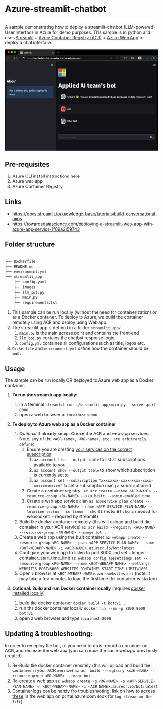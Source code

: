 # Azure-streamlit-chatbot

---
A sample demonstrating how to deploy a streamlit-chatbot (LLM-powered) User Interface in Azure for demo purposes. This sample is in python and uses [Streamlit](https://streamlit.io/) + [Azure Container Registry (ACR)](https://azure.microsoft.com/en-us/products/container-registry) + [Azure Web App](https://azure.microsoft.com/en-us/products/app-service/containers?activetab=pivot:deploytab) to deploy a chat interface.

![image](./streamlit_app/images/bot.png)


## Pre-requisites

1. Azure CLI install instructions [here](https://learn.microsoft.com/en-us/cli/azure/install-azure-cli)
2. Azure web app
3. Azure Container Registry

## Links

- https://docs.streamlit.io/knowledge-base/tutorials/build-conversational-apps
- https://towardsdatascience.com/deploying-a-streamlit-web-app-with-azure-app-service-1f09a2159743

## Folder structure

```bash
.
├── Dockerfile
├── README.md
├── environment.yml
└── streamlit_app
    ├── config.yaml
    ├── images
    ├── llm_bot.py
    ├── main.py
    └── requirements.txt
```

1. This sample can be run locally (without the need for containerization) or as a Docker container. To deploy to Azure, we build the container remotely using ACR and deploy using Web app.
2. The streamlit app is defined in a folder `streamlit_app/`  
   1. `main.py` is the main access point and contains the front-end
   2. `llm_bot.py` contains the chatbot response logic.
   3. `config.yml` containes all configurations such as title, logos etc.
3. `Dockerfile` and `environment.yml` define how the container should be built

## Usage

The sample can be run locally OR deployed to Azure web app as a Docker container.

1. **To run the streamlit app locally:**
   1. In a terminal `streamlit run ./streamlit_app/main.py --server.port 8000`
   2. open a web browser at `localhost:8000`
2. **To deploy to Azure web app as a Docker container**
   1. *Optional* if already setup: Create the ACR and web-app services. Note: any of the `<ACR-name>, <RG-name>, etc. are arbitrarily defined`
      1. Ensure you are creating [your services on the correct subscription](https://learn.microsoft.com/en-us/cli/azure/manage-azure-subscriptions-azure-cli)
         1. `az account list --output table` to list all subscriptions available to you
         2. `az account show --output table` to show which subscription is currently set to
         3. `az account set --subscription "xxxxxxxx-xxxx-xxxx-xxxx-xxxxxxxxxxxx"` to set a subsrciption using a subscription-id
      2. Create a container registry ` az acr create --name <ACR-NAME> --resource-group <RG-NAME> --sku basic --admin-enabled true`
      3. Create a web app service plan `az appservice plan create --resource-group <RG-NAME> --name <APP-SERVICE-PLAN-NAME> --location eastus --is-linux --sku B1` (note: B1 sku is needed for websockets - required by streamlit)
   2. Build the docker container remotely (this will upload and build the container in your ACR service) `az acr build --registry <ACR-NAME> --resource-group <RG-NAME> --image bot .`
   3. Create a web app using the built container `az webapp create --resource-group <RG-NAME> --plan <APP-SERVICE-PLAN-NAME> --name <BOT-WEBAPP-NAME> -i <ACR-NAME>.azurecr.io/bot:latest`
   4. Configure your web app to listen to port 8000 and set a longer container_start_time_limit `az webapp config appsettings set --resource-group <RG-NAME> --name <BOT-WEBAPP-NAME> --settings WEBSITES_PORT=8000 WEBSITES_CONTAINER_START_TIME_LIMIT=1800 `
   5. Open a browser at `<BOT-WEBAPP-NAME>.azurewebsites.net` (note: it may take a few minutes to load the first time the container is started)

3.  **Optional: Build and run Docker container locally** (requires [docker installed locally](https://docs.docker.com/engine/install/))
    1. build the docker container `docker build -t bot:v1 .`
    2. run the docker container locally `docker run --rm -p 8000:8000 bot:v1`
    3. open a web browser and type `localhost:8000`

## Updating & troubleshooting:

In order to redeploy the bot, all you need to do is rebuild a container on ACR, and recreate the web app (you can reuse the same webapp previously created)

1. Re-Build the docker container remotely (this will upload and build the container in your ACR service) `az acr build --registry <ACR-NAME> --resource-group <RG-NAME> --image bot .`
2. Re-create a web app `az webapp create -g <RG-NAME> -p <APP-SERVICE-PLAN-NAME> -n <BOT-WEBAPP-NAME> -i <ACR-NAME>.azurecr.io/bot:latest `
3. Container logs can be handy fro troubleshooting, link on how to access [these](https://stackoverflow.com/questions/52245077/where-can-i-find-docker-container-logs-for-azure-app-service) in the web app on portal.azure.com (look for `log stream on the left`)